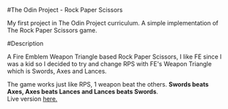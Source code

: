 #The Odin Project - Rock Paper Scissors

My first project in The Odin Project curriculum. 
A simple implementation of The Rock Paper Scissors game.

#Description

A Fire Emblem Weapon Triangle based Rock Paper Scissors, I like FE since I was a kid so I decided to try and change RPS with FE's Weapon Triangle which is Swords, Axes and Lances.

The game works just like RPS, 1 weapon beat the others. **Swords beats Axes, Axes beats Lances and Lances beats Swords**.  
Live version [here.](https://jamesgacutan.github.io/Rock-Paper-Scissors/)
